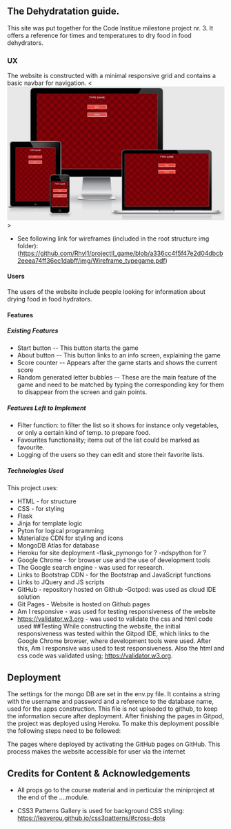 ## The Dehydratation guide. 
This site was put together for the Code Institue milestone project nr. 3.
It offers a reference for times and temperatures to dry food in food dehydrators.

### UX
The website is constructed with a minimal responsive grid and contains a basic navbar for navigation.
<![alt](https://github.com/Rhyl1/projectII_game/blob/4b7e8865d7b586ac6ac11cce08ac2036256cbf0b/img/startscrn.png)>
- See following link for wireframes (included in the root structure img folder): 
(https://github.com/Rhyl1/projectII_game/blob/a336cc4f5f47e2d04dbcb2eeea74ff36ec1dabff/img/Wireframe_typegame.pdf)

#### Users
The users of the website include people looking for information about drying food in food hydrators.

#### Features
##### Existing Features
- Start button -- This button starts the game
- About button -- This button links to an info screen, explaining the game
- Score counter -- Appears after the game starts and shows the current score
- Random generated letter bubbles -- These are the main feature of the game and need to be matched by typing the corresponding key for them to disappear from the screen and gain points.

##### Features Left to Implement
- Filter function: to filter the list so it shows for instance only vegetables, or only a certain kind of temp. to prepare food. 
- Favourites functionality; items out of the list could be marked as favourite.
- Logging of the users so they can edit and store their favorite lists.


##### Technologies Used
This project uses:

- HTML - for structure
- CSS - for styling
- Flask
- Jinja for template logic
- Pyton for logical programming
- Materialize CDN for styling and icons
- MongoDB Atlas for database
- Heroku for site deployment
-flask_pymongo for ?
-ndspython for ?
- Google Chrome - for browser use and the use of development tools
- The Google search engine - was used for research.
- Links to Bootstrap CDN - for the Bootstrap and JavaScript functions
- Links to JQuery and JS scripts
- GitHub - repository hosted on Github -Gotpod: was used as cloud IDE solution
- Git Pages - Website is hosted on Github pages
- Am I responsive - was used for testing responsiveness of the website
- https://validator.w3.org - was used to validate the css and html code used
##Testing
While constructing the website, the initial responsiveness was tested within the Gitpod IDE, which links to the Google Chrome browser, where development tools were used.
After this, Am I responsive was used to test responsiveness.
Also the html and css code was validated using; https://validator.w3.org. 

## Deployment
The settings for the mongo DB are set in the env.py file. It contains a string with the username and password and a reference to the database name, used for the apps construction. This file is 
not uploaded to github, to keep the information secure after deployment. After finishing the pages in Gitpod, the project was deployed using Heroku. 
To make this deployment possible the following steps need to be followed:

The pages where deployed by activating the GitHub pages on GitHub. This process makes the website accessible for user via the internet
## Credits for Content & Acknowledgements
- All props go to the course material and in perticular the miniproject at the end of the ....module.


- CSS3 Patterns Gallery is used for background CSS styling:
https://leaverou.github.io/css3patterns/#cross-dots
